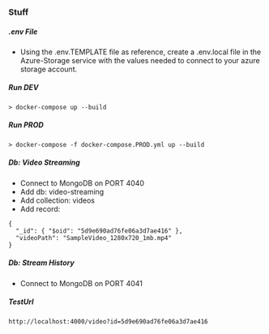 ### Stuff

##### .env File
- Using the .env.TEMPLATE file as reference, create a .env.local file in the Azure-Storage service with the values needed to connect to your azure storage account.

##### Run DEV
```
> docker-compose up --build
```

##### Run PROD
```
> docker-compose -f docker-compose.PROD.yml up --build
```

##### Db: Video Streaming
- Connect to MongoDB on PORT 4040
- Add db: video-streaming
- Add collection: videos
- Add record:
```
{
  "_id": { "$oid": "5d9e690ad76fe06a3d7ae416" },
  "videoPath": "SampleVideo_1280x720_1mb.mp4"
}
```

##### Db: Stream History
- Connect to MongoDB on PORT 4041

##### TestUrl
```
http://localhost:4000/video?id=5d9e690ad76fe06a3d7ae416
```
